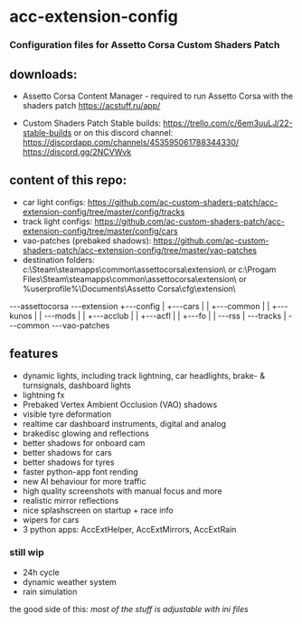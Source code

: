 # acc-extension-config
### Configuration files for Assetto Corsa Custom Shaders Patch

## downloads:
 
 - Assetto Corsa Content Manager - required to run Assetto Corsa with the shaders patch
   https://acstuff.ru/app/

 - Custom Shaders Patch 
   Stable builds:
     https://trello.com/c/6em3uuLJ/22-stable-builds
   or on this discord channel:
     https://discordapp.com/channels/453595061788344330/
     https://discord.gg/2NCVWvk

## content of this repo:
 - car light configs: https://github.com/ac-custom-shaders-patch/acc-extension-config/tree/master/config/tracks
 - track light configs: https://github.com/ac-custom-shaders-patch/acc-extension-config/tree/master/config/cars
 - vao-patches (prebaked shadows): https://github.com/ac-custom-shaders-patch/acc-extension-config/tree/master/vao-patches
 - destination folders: 
   c:\Steam\steamapps\common\assettocorsa\extension\ or
   c:\Progam Files\Steam\steamapps\common\assettocorsa\extension\ or 
   %userprofile%\Documents\Assetto Corsa\cfg\extension\

\---assettocorsa
      \---extension
            +---config
            |   +---cars
            |   |   +---common
            |   |   +---kunos
            |   |   \---mods
            |   |       +---acclub
            |   |       +---acfl
            |   |       +---fo
            |   |       \---rss
            |   \---tracks
            |       \---common
            \---vao-patches
            
## features 
  - dynamic lights, including track lightning, car headlights, brake- & turnsignals, dashboard lights
  - lightning fx
  - Prebaked Vertex Ambient Occlusion (VAO) shadows
  - visible tyre deformation
  - realtime car dashboard instruments, digital and analog
  - brakedisc glowing and reflections
  - better shadows for onboard cam
  - better shadows for cars
  - better shadows for tyres
  - faster python-app font rending
  - new AI behaviour for more traffic
  - high quality screenshots with manual focus and more
  - realistic mirror reflections
  - nice splashscreen on startup + race info
  - wipers for cars
  - 3 python apps: AccExtHelper, AccExtMirrors, AccExtRain

### still wip

  - 24h cycle
  - dynamic weather system
  - rain simulation

the good side of this: *most of the stuff is adjustable with ini files*
